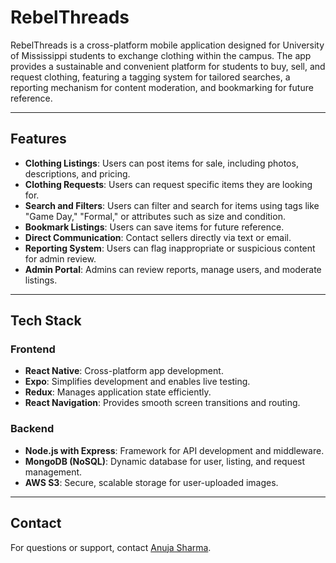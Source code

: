 # RebelThreads

RebelThreads is a cross-platform mobile application designed for University of Mississippi students to exchange clothing within the campus. The app provides a sustainable and convenient platform for students to buy, sell, and request clothing, featuring a tagging system for tailored searches, a reporting mechanism for content moderation, and bookmarking for future reference.

---

## Features

- **Clothing Listings**: Users can post items for sale, including photos, descriptions, and pricing.
- **Clothing Requests**: Users can request specific items they are looking for.
- **Search and Filters**: Users can filter and search for items using tags like "Game Day," "Formal," or attributes such as size and condition.
- **Bookmark Listings**: Users can save items for future reference.
- **Direct Communication**: Contact sellers directly via text or email.
- **Reporting System**: Users can flag inappropriate or suspicious content for admin review.
- **Admin Portal**: Admins can review reports, manage users, and moderate listings.

---

## Tech Stack

### **Frontend**
- **React Native**: Cross-platform app development.
- **Expo**: Simplifies development and enables live testing.
- **Redux**: Manages application state efficiently.
- **React Navigation**: Provides smooth screen transitions and routing.

### **Backend**
- **Node.js with Express**: Framework for API development and middleware.
- **MongoDB (NoSQL)**: Dynamic database for user, listing, and request management.
- **AWS S3**: Secure, scalable storage for user-uploaded images.

---

## Contact

For questions or support, contact [Anuja Sharma](mailto:asharm12@go.olemiss.edu).
